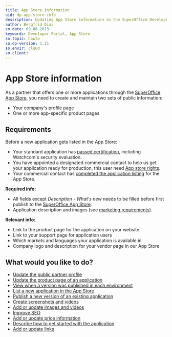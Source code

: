 ```yaml
---
title: App Store information
uid: dp-app-store-info
description: Updating App Store information in the SuperOffice Developer Portal.
author: Bergfrid Dias
so.date: 09.08.2023
keywords: Developer Portal, App Store
so.topic: howto
so.dp-version: 1.11
so.envir: cloud
so.client:
---
```


# App Store information

As a partner that offers one or more applications through the [SuperOffice App Store][1], you need to create and maintain two sets of public information:

* Your company's profile page
* One or more app-specific product pages

## Requirements

Before a new application gets listed in the App Store:

* Your standard application has [passed certification][5], including Watchcom's security evaluation.
* You have appointed a designated commercial contact to help us get your application ready for production, this user need [App store rights][15].
* Your commercial contact has [completed the application listing][3] for the App Store.

**Required info:**

* All fields except *Description - What's new* needs to be filled before first publish to the [SuperOffice App Store][1].
* Application description and images (see [marketing requirements][2]).

**Relevant info:**

* Link to the product page for the application on your website
* Link to your support page for application users
* Which markets and languages your application is available in
* Company logo and description for your vendor page in our App Store

## What would you like to do?

* [Update the public partner profile][2]
* [Update the product page of an application][3]
* [View when a version was published in each environment][10]
* [List a new application in the App Store][7]
* [Publish a new version of an existing application][8]
* [Create screenshots and videos][11]
* [Add or update images and videos][9]
* [Improve SEO][4]
* [Add or update price information][12]
* [Describe how to get started with the application][13]
* [Add or update links][14]

<!-- Referenced links -->
[1]: index.md
[5]: ../certification/certify-app.md
[7]: ../publish.md
[9]: images-and-videos.md
[11]: images-and-videos.md#screenshots
[2]: update-partner-profile.md
[3]: update-app-page.md
[4]: seo.md
[12]: prices-and-terms.md
[13]: user-guide.md#how-to-install
[14]: user-guide.md#links
[10]: ../../create-app/versioning.md
[8]: ../../faq/update-app.md
[15]: ../../partner/manage-permissions.md

<!-- Referenced images -->
